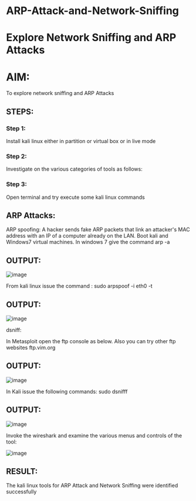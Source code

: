 # ARP-Attack-and-Network-Sniffing
# Explore Network Sniffing and ARP Attacks

# AIM:

To explore network sniffing and ARP Attacks

## STEPS:

### Step 1:

Install kali linux either in partition or virtual box or in live mode

### Step 2:

Investigate on the various categories of tools as follows:


### Step 3:
Open terminal and try execute some kali linux commands

## ARP Attacks:  
ARP spoofing: A hacker sends fake ARP packets that link an attacker's MAC address with an IP of a computer already on the LAN. 
Boot kali and Windows7 virtual machines.
In windows 7 give the command arp -a
## OUTPUT:
![image](https://github.com/user-attachments/assets/a9f5dc56-856a-4b54-89c9-627f9cf31d82)


From kali linux issue the command :
sudo arpspoof -i eth0 -t <target system> <gateway>
## OUTPUT:
![image](https://github.com/user-attachments/assets/baba372c-a591-45b3-be8d-6cf753bf1f31)



 dsniff:






In Metasploit open the ftp console as below. Also you can try other ftp websites ftp.vim.org
## OUTPUT:
![image](https://github.com/user-attachments/assets/48f41c0c-f6a6-465e-8179-44f5def35bd6)




In Kali issue the following commands:
sudo dsnifff
## OUTPUT:


![image](https://github.com/user-attachments/assets/fddb424e-d901-4dbc-b0ef-61055ab0e624)

Invoke the wireshark and examine the various menus  and controls of the tool:

![image](https://github.com/user-attachments/assets/cbcfd0ef-9861-4f1e-b527-c081067405fe)

## RESULT:
The kali linux tools for ARP Attack and Network Sniffing were identified successfully

